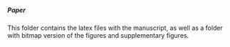 ##### Paper

This folder contains the latex files with the manuscript, as well as
a folder with bitmap version of the figures and supplementary figures. 